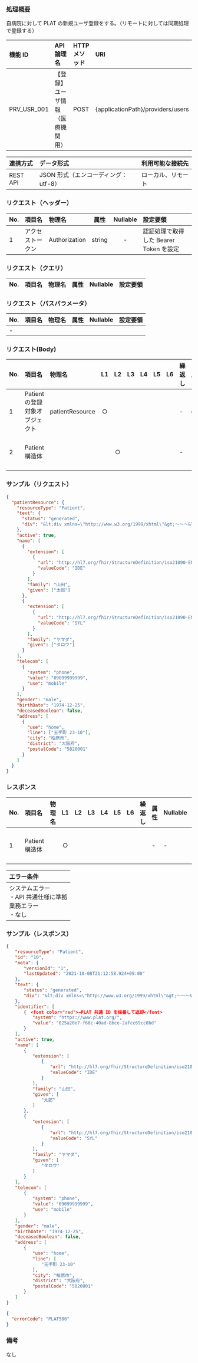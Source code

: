 ### 処理概要

自病院に対して PLAT の新規ユーザ登録をする。（リモートに対しては同期処理で登録する）

| 機能 ID     | API 論理名          | HTTP メソッド | URI                               |
| :---------- |:-----------------| :------------ | :-------------------------------- |
| PRV_USR_001 | 【登録】ユーザ情報（医療機関用） | POST          | {applicationPath}/providers/users |

| 連携方式 | データ形式                           | 利用可能な接続先   |
| :------- | :----------------------------------- | :----------------- |
| REST API | JSON 形式（エンコーディング：utf-8） | ローカル、リモート |

### リクエスト（ヘッダー）

| No. | 項目名           | 物理名        |  属性  | Nullable | 設定要領                               |
| :-- | :--------------- | :------------ | :----: | :------: | :------------------------------------- |
| 1   | アクセストークン | Authorization | string |    -     | 認証処理で取得した Bearer Token を設定 |

### リクエスト（クエリ）

| No. | 項目名 | 物理名 | 属性 | Nullable | 設定要領 |
| :-- | :----- | :----- | :--: | :------: | :------- |

### リクエスト（パスパラメータ）

| No. | 項目名 | 物理名 | 属性 | Nullable | 設定要領 |
| :-- | :----- | :----- | :--: | :------: | :------- |
| -   |        |        |      |          |          |

### リクエスト(Body)

| No. | 項目名                         | 物理名          | L1  | L2  | L3  | L4  | L5  | L6  | 繰返し | 属性   | Nullable | リクエスト設定要領                              |
| :-- | :----------------------------- | :-------------- | :-: | :-: | :-: | :-: | :-: | :-: | :----- | :----- | :------- | :---------------------------------------------- |
| 1   | Patient の登録対象オブジェクト | patientResource |  ○  |     |     |     |     |     | -      | object | -        |                                                 |
| 2   | Patient 構造体                 |                 |     |  ○  |     |     |     |     | -      | -      | -        | OpenFRUCtoS の Patient リソースの仕様に準拠する |

### サンプル（リクエスト）

```json
{
  "patientResource": {
    "resourceType": "Patient",
    "text": {
      "status": "generated",
      "div": "&lt;div xmlns=\"http://www.w3.org/1999/xhtml\"&gt;～～～&lt;/div&gt;"
    },
    "active": true,
    "name": [
      {
        "extension": [
          {
            "url": "http://hl7.org/fhir/StructureDefinition/iso21090-EN-representation",
            "valueCode": "IDE"
          }
        ],
        "family": "山田",
        "given": ["太郎"]
      },
      {
        "extension": [
          {
            "url": "http://hl7.org/fhir/StructureDefinition/iso21090-EN-representation",
            "valueCode": "SYL"
          }
        ],
        "family": "ヤマダ",
        "given": ["タロウ"]
      }
    ],
    "telecom": [
      {
        "system": "phone",
        "value": "09099999999",
        "use": "mobile"
      }
    ],
    "gender": "male",
    "birthDate": "1974-12-25",
    "deceasedBoolean": false,
    "address": [
      {
        "use": "home",
        "line": ["玉手町 23-10"],
        "city": "柏原市",
        "district": "大阪府",
        "postalCode": "5820001"
      }
    ]
  }
}
```

### レスポンス

| No. | 項目名         | 物理名 | L1  | L2  | L3  | L4  | L5  | L6  | 繰返し | 属性 | Nullable | レスポンス設定要領                              |
| :-- | :------------- | :----- | :-: | :-: | :-: | :-: | :-: | :-: | :----- | :--- | :------- | :---------------------------------------------- |
| 1   | Patient 構造体 |        |  ○  |     |     |     |     |     |        | -    | -        | OpenFRUCtoS の Patient リソースの仕様に準拠する |

| エラー条件                                                        |
| :---------------------------------------------------------------- |
| システムエラー<br/>・API 共通仕様に準拠<br/>業務エラー<br/>・なし |

### サンプル（レスポンス）

```json title="正常終了"
{
　　"resourceType": "Patient",
　　"id": "10",
　　"meta": {
　　　　"versionId": "1",
　　　　"lastUpdated": "2021-10-08T21:12:58.924+09:00"
　　},
　　"text": {
　　　　"status": "generated",
　　　　"div": "&lt;div xmlns=\"http://www.w3.org/1999/xhtml\"&gt;～～～&lt;/div&gt;"
　　},
　　"identifier": [
　　　　{　<font color="red">→PLAT 共通 ID を採番して返却</font>
　　　　　　"system": "https://www.plat.org/",
　　　　　　"value": "025a20e7-f68c-40ad-8bce-2afcc69cc8bd"
　　　　}
　　],
　　"active": true,
　　"name": [
　　　　{
　　　　　　"extension": [
　　　　　　　　{
　　　　　　　　　　"url": "http://hl7.org/fhir/StructureDefinition/iso21090-EN-representation",
　　　　　　　　　　"valueCode": "IDE"
　　　　　　　　}
　　　　　　],
　　　　　　"family": "山田",
　　　　　　"given": [
　　　　　　　　"太郎"
　　　　　　]
　　　　},
　　　　{
　　　　　　"extension": [
　　　　　　　　{
　　　　　　　　　　"url": "http://hl7.org/fhir/StructureDefinition/iso21090-EN-representation",
　　　　　　　　　　"valueCode": "SYL"
　　　　　　　　}
　　　　　　],
　　　　　　"family": "ヤマダ",
　　　　　　"given": [
　　　　　　　　"タロウ"
　　　　　　]
　　　　}
　　],
　　"telecom": [
　　　　{
　　　　　　"system": "phone",
　　　　　　"value": "09099999999",
　　　　　　"use": "mobile"
　　　　}
　　],
　　"gender": "male",
　　"birthDate": "1974-12-25",
　　"deceasedBoolean": false,
　　"address": [
　　　　{
　　　　　　"use": "home",
　　　　　　"line": [
　　　　　　　　"玉手町 23-10"
　　　　　　],
　　　　　　"city": "柏原市",
　　　　　　"district": "大阪府",
　　　　　　"postalCode": "5820001"
　　　　}
　　]
}
```

```json title="異常終了"
{
  "errorCode": "PLAT500"
}
```

### 備考

なし
